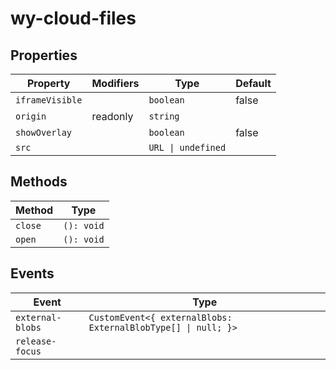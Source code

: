 # wy-cloud-files

## Properties

| Property        | Modifiers | Type               | Default |
|-----------------|-----------|--------------------|---------|
| `iframeVisible` |           | `boolean`          | false   |
| `origin`        | readonly  | `string`           |         |
| `showOverlay`   |           | `boolean`          | false   |
| `src`           |           | `URL \| undefined` |         |

## Methods

| Method  | Type       |
|---------|------------|
| `close` | `(): void` |
| `open`  | `(): void` |

## Events

| Event            | Type                                             |
|------------------|--------------------------------------------------|
| `external-blobs` | `CustomEvent<{ externalBlobs: ExternalBlobType[] \| null; }>` |
| `release-focus`  |                                                  |
